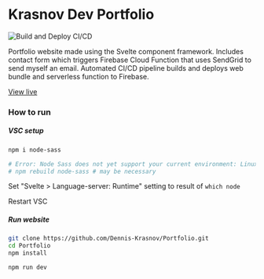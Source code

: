 # Krasnov Dev Portfolio
![Build and Deploy CI/CD](https://github.com/Dennis-Krasnov/Portfolio/workflows/Build%20and%20Deploy%20CI/CD/badge.svg)

Portfolio website made using the Svelte component framework. Includes contact form which triggers Firebase Cloud Function that uses SendGrid to send myself an email. Automated CI/CD pipeline builds and deploys web bundle and serverless function to Firebase.

[View live](https://krasnov.dev/)

### How to run

##### VSC setup

```bash
npm i node-sass

# Error: Node Sass does not yet support your current environment: Linux 64-bit with Unsupported runtime:
# npm rebuild node-sass # may be necessary
```

Set "Svelte > Language-server: Runtime" setting to result of `which node`

Restart VSC

##### Run website

```bash
git clone https://github.com/Dennis-Krasnov/Portfolio.git
cd Portfolio
npm install

npm run dev
```